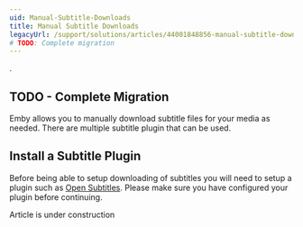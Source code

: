 ```yaml
---
uid: Manual-Subtitle-Downloads
title: Manual Subtitle Downloads
legacyUrl: /support/solutions/articles/44001848856-manual-subtitle-downloads
# TODO: Complete migration
---
```


.
## TODO - Complete Migration
Emby allows you to manually download subtitle files for your media as needed.  There are multiple subtitle plugin that can be used.

## Install a Subtitle Plugin
Before being able to setup downloading of subtitles you will need to setup a plugin such as [Open Subtitles](Open-Subtitles). Please make sure you have configured your plugin before continuing.

Article is under construction